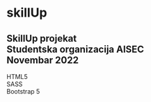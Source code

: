 # skillUp
SkillUp projekat <br>
Studentska organizacija AISEC <br>
Novembar 2022 <br>
---
HTML5 <br>
SASS <br>
Bootstrap 5 <br>
